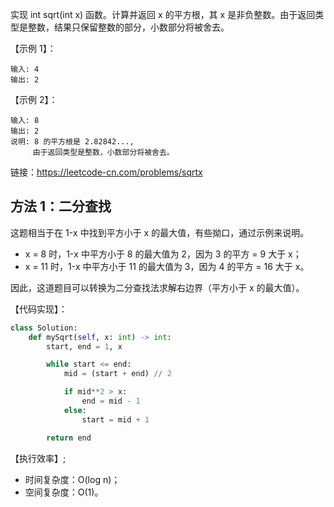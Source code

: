 实现 int sqrt(int x) 函数。计算并返回 x 的平方根，其 x 是非负整数。由于返回类型是整数，结果只保留整数的部分，小数部分将被舍去。

【示例 1】：
```
输入: 4
输出: 2
```

【示例 2】：
```
输入: 8
输出: 2
说明: 8 的平方根是 2.82842..., 
     由于返回类型是整数，小数部分将被舍去。
```

链接：https://leetcode-cn.com/problems/sqrtx

## 方法 1：二分查找
这题相当于在 1-x 中找到平方小于 x 的最大值，有些拗口，通过示例来说明。
- x = 8 时，1-x 中平方小于 8 的最大值为 2，因为 3 的平方 = 9 大于 x；
- x = 11 时，1-x 中平方小于 11 的最大值为 3，因为 4 的平方 = 16 大于 x。

因此，这道题目可以转换为二分查找法求解右边界（平方小于 x 的最大值）。

【代码实现】：
```python
class Solution:
    def mySqrt(self, x: int) -> int:
        start, end = 1, x

        while start <= end:
            mid = (start + end) // 2

            if mid**2 > x:
                end = mid - 1
            else:
                start = mid + 1

        return end 
```

【执行效率】;
- 时间复杂度：O(log n)；
- 空间复杂度：O(1)。
